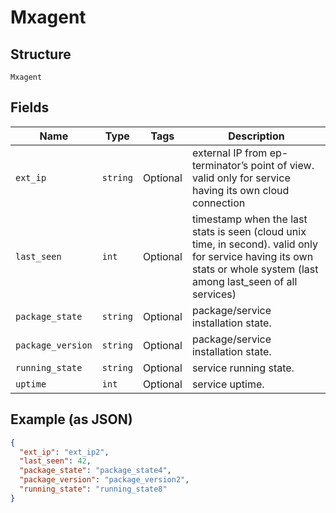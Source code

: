 
# Mxagent

## Structure

`Mxagent`

## Fields

| Name | Type | Tags | Description |
|  --- | --- | --- | --- |
| `ext_ip` | `string` | Optional | external IP from ep-terminator’s point of view. valid only for service having its own cloud connection |
| `last_seen` | `int` | Optional | timestamp when the last stats is seen (cloud unix time, in second). valid only for service having its own stats or whole system (last among last_seen of all services) |
| `package_state` | `string` | Optional | package/service installation state. |
| `package_version` | `string` | Optional | package/service installation state. |
| `running_state` | `string` | Optional | service running state. |
| `uptime` | `int` | Optional | service uptime. |

## Example (as JSON)

```json
{
  "ext_ip": "ext_ip2",
  "last_seen": 42,
  "package_state": "package_state4",
  "package_version": "package_version2",
  "running_state": "running_state8"
}
```

